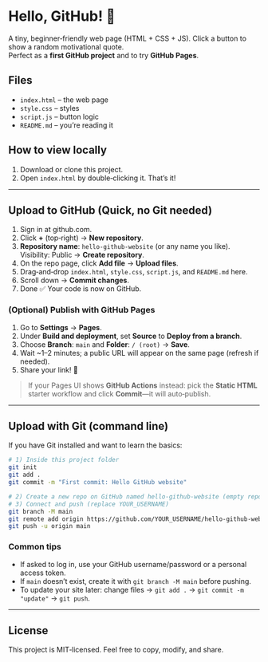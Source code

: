 # Hello, GitHub! 👋

A tiny, beginner‑friendly web page (HTML + CSS + JS). Click a button to show a random motivational quote.  
Perfect as a **first GitHub project** and to try **GitHub Pages**.

## Files
- `index.html` – the web page
- `style.css` – styles
- `script.js` – button logic
- `README.md` – you’re reading it

## How to view locally
1. Download or clone this project.
2. Open `index.html` by double‑clicking it. That’s it!

---

## Upload to GitHub (Quick, no Git needed)
1. Sign in at github.com.
2. Click **+** (top‑right) → **New repository**.
3. **Repository name**: `hello-github-website` (or any name you like).  
   Visibility: Public → **Create repository**.
4. On the repo page, click **Add file** → **Upload files**.
5. Drag‑and‑drop `index.html`, `style.css`, `script.js`, and `README.md` here.
6. Scroll down → **Commit changes**.
7. Done ✅ Your code is now on GitHub.

### (Optional) Publish with GitHub Pages
1. Go to **Settings** → **Pages**.
2. Under **Build and deployment**, set **Source** to **Deploy from a branch**.
3. Choose **Branch**: `main` and **Folder**: `/ (root)` → **Save**.
4. Wait ~1–2 minutes; a public URL will appear on the same page (refresh if needed).
5. Share your link! 🎉

> If your Pages UI shows **GitHub Actions** instead: pick the **Static HTML** starter workflow and click **Commit**—it will auto‑publish.

---

## Upload with Git (command line)
If you have Git installed and want to learn the basics:

```bash
# 1) Inside this project folder
git init
git add .
git commit -m "First commit: Hello GitHub website"

# 2) Create a new repo on GitHub named hello-github-website (empty repo, no README)
# 3) Connect and push (replace YOUR_USERNAME)
git branch -M main
git remote add origin https://github.com/YOUR_USERNAME/hello-github-website.git
git push -u origin main
```

### Common tips
- If asked to log in, use your GitHub username/password or a personal access token.
- If `main` doesn’t exist, create it with `git branch -M main` before pushing.
- To update your site later: change files → `git add .` → `git commit -m "update"` → `git push`.

---

## License
This project is MIT‑licensed. Feel free to copy, modify, and share.
